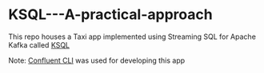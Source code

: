 # KSQL---A-practical-approach
This repo houses a Taxi app implemented using Streaming SQL for Apache Kafka called [KSQL](https://www.confluent.io/product/ksql/)

Note: [Confluent CLI](https://docs.confluent.io/current/cli/index.html) was used for developing this app

